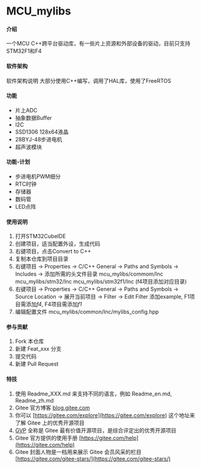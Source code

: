 # MCU_mylibs

#### 介绍
一个MCU C++跨平台驱动库，有一些片上资源和外部设备的驱动，目前只支持STM32F1和F4

#### 软件架构
软件架构说明
大部分使用C++编写，调用了HAL库，使用了FreeRTOS

#### 功能
- 片上ADC
- 抽象数据Buffer
- I2C
- SSD1306 128x64液晶
- 28BYJ-48步进电机
- 超声波模块

#### 功能-计划
- 步进电机PWM细分
- RTC时钟
- 存储器
- 数码管
- LED点阵


#### 使用说明

1.  打开STM32CubeIDE
2.  创建项目，适当配置外设，生成代码
3.  右键项目，点击Convert to C++
4.  复制本仓库到项目目录
5.  右键项目 -> Properties -> C/C++ General -> Paths and Symbols -> Includes -> 添加所需的头文件目录
    mcu_mylibs/commom/Inc
    mcu_mylibs/stm32/Inc
    mcu_mylibs/stm32f1/Inc (f4项目添加对应目录)
6.  右键项目 -> Properties -> C/C++ General -> Paths and Symbols -> Source Location -> 展开当前项目 -> Filter -> Edit Filter
    添加example, F1项目需添加*f4*, F4项目需添加*f1*
7.  编辑配置文件 mcu_mylibs/common/Inc/mylibs_config.hpp

#### 参与贡献

1.  Fork 本仓库
2.  新建 Feat_xxx 分支
3.  提交代码
4.  新建 Pull Request


#### 特技

1.  使用 Readme\_XXX.md 来支持不同的语言，例如 Readme\_en.md, Readme\_zh.md
2.  Gitee 官方博客 [blog.gitee.com](https://blog.gitee.com)
3.  你可以 [https://gitee.com/explore](https://gitee.com/explore) 这个地址来了解 Gitee 上的优秀开源项目
4.  [GVP](https://gitee.com/gvp) 全称是 Gitee 最有价值开源项目，是综合评定出的优秀开源项目
5.  Gitee 官方提供的使用手册 [https://gitee.com/help](https://gitee.com/help)
6.  Gitee 封面人物是一档用来展示 Gitee 会员风采的栏目 [https://gitee.com/gitee-stars/](https://gitee.com/gitee-stars/)
